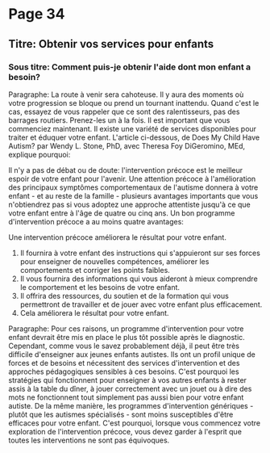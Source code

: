 # Page 34
## Titre: Obtenir vos services pour enfants
### Sous titre: Comment puis-je obtenir l'aide dont mon enfant a besoin?
Paragraphe: La route à venir sera cahoteuse. Il y aura des moments où votre progression se bloque ou prend un tournant inattendu. Quand c'est le cas, essayez de vous rappeler que ce sont des ralentisseurs, pas des barrages routiers. Prenez-les un à la fois. Il est important que vous commenciez maintenant. Il existe une variété de services disponibles pour traiter et éduquer votre enfant. L'article ci-dessous, de Does My Child Have Autism? par Wendy L. Stone, PhD, avec Theresa Foy DiGeromino, MEd, explique pourquoi:

Il n'y a pas de débat ou de doute: l'intervention précoce est le meilleur espoir de votre enfant pour l'avenir. Une attention précoce à l'amélioration des principaux symptômes comportementaux de l'autisme donnera à votre enfant - et au reste de la famille - plusieurs avantages importants que vous n'obtiendrez pas si vous adoptez une approche attentiste jusqu'à ce que votre enfant entre à l'âge de quatre ou cinq ans. Un bon programme d'intervention précoce a au moins quatre avantages:

Une intervention précoce améliorera le résultat pour votre enfant.
  1. Il fournira à votre enfant des instructions qui s'appuieront sur ses forces pour enseigner de nouvelles compétences, améliorer les comportements et corriger les points faibles.
  2. Il vous fournira des informations qui vous aideront à mieux comprendre le comportement et les besoins de votre enfant.
  3. Il offrira des ressources, du soutien et de la formation qui vous permettront de travailler et de jouer avec votre enfant plus efficacement.
  4. Cela améliorera le résultat pour votre enfant.
  
Paragraphe: Pour ces raisons, un programme d'intervention pour votre enfant devrait être mis en place le plus tôt possible après le diagnostic. Cependant, comme vous le savez probablement déjà, il peut être très difficile d'enseigner aux jeunes enfants autistes. Ils ont un profil unique de forces et de besoins et nécessitent des services d'intervention et des approches pédagogiques sensibles à ces besoins. C'est pourquoi les stratégies qui fonctionnent pour enseigner à vos autres enfants à rester assis à la table du dîner, à jouer correctement avec un jouet ou à dire des mots ne fonctionnent tout simplement pas aussi bien pour votre enfant autiste. De la même manière, les programmes d'intervention génériques - plutôt que les autismes spécialisés - sont moins susceptibles d'être efficaces pour votre enfant. C'est pourquoi, lorsque vous commencez votre exploration de l'intervention précoce, vous devez garder à l'esprit que toutes les interventions ne sont pas équivoques.
